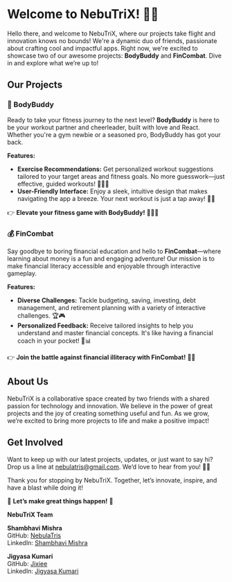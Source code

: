 # Welcome to NebuTriX! 🚀✨

Hello there, and welcome to NebuTriX, where our projects take flight and innovation knows no bounds! We're a dynamic duo of friends, passionate about crafting cool and impactful apps. Right now, we're excited to showcase two of our awesome projects: **BodyBuddy** and **FinCombat**. Dive in and explore what we’re up to!

## Our Projects

### 🌟 BodyBuddy

Ready to take your fitness journey to the next level? **BodyBuddy** is here to be your workout partner and cheerleader, built with love and React. Whether you're a gym newbie or a seasoned pro, BodyBuddy has got your back.

**Features:**
- **Exercise Recommendations:** Get personalized workout suggestions tailored to your target areas and fitness goals. No more guesswork—just effective, guided workouts! 🏋️‍♀️💪
- **User-Friendly Interface:** Enjoy a sleek, intuitive design that makes navigating the app a breeze. Your next workout is just a tap away! 📱🌀

👉 **Elevate your fitness game with BodyBuddy!** 🚴‍♂️🔥

### 💰 FinCombat

Say goodbye to boring financial education and hello to **FinCombat**—where learning about money is a fun and engaging adventure! Our mission is to make financial literacy accessible and enjoyable through interactive gameplay.

**Features:**
- **Diverse Challenges:** Tackle budgeting, saving, investing, debt management, and retirement planning with a variety of interactive challenges. 🏆🎮
- **Personalized Feedback:** Receive tailored insights to help you understand and master financial concepts. It's like having a financial coach in your pocket! 💼📊

👉 **Join the battle against financial illiteracy with FinCombat!** 🥳💸

## About Us

NebuTriX is a collaborative space created by two friends with a shared passion for technology and innovation. We believe in the power of great projects and the joy of creating something useful and fun. As we grow, we’re excited to bring more projects to life and make a positive impact!

## Get Involved

Want to keep up with our latest projects, updates, or just want to say hi? Drop us a line at [nebulatris@gmail.com](mailto:nebulatris@gmail.com). We’d love to hear from you! 💬🤗

Thank you for stopping by NebuTriX. Together, let’s innovate, inspire, and have a blast while doing it!

🚀 **Let’s make great things happen!** 🌟

**NebuTriX Team**

**Shambhavi Mishra**  
GitHub: [NebulaTris](https://github.com/NebulaTris)  
LinkedIn: [Shambhavi Mishra](https://www.linkedin.com/in/nebulatris)  

**Jigyasa Kumari**  
GitHub: [Jixiee](https://github.com/Jixiee)  
LinkedIn: [Jigyasa Kumari](https://www.linkedin.com/in/Jigyasa-Jha/)
